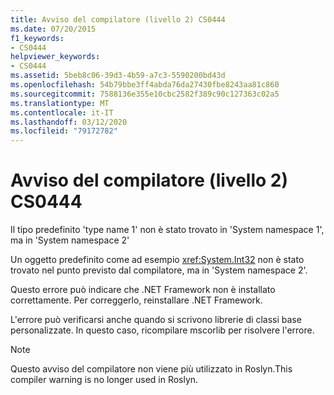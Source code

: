 ```yaml
---
title: Avviso del compilatore (livello 2) CS0444
ms.date: 07/20/2015
f1_keywords:
- CS0444
helpviewer_keywords:
- CS0444
ms.assetid: 5beb8c06-39d3-4b59-a7c3-5590200bd43d
ms.openlocfilehash: 54b79bbe3ff4abda76da27430fbe8243aa81c860
ms.sourcegitcommit: 7588136e355e10cbc2582f389c90c127363c02a5
ms.translationtype: MT
ms.contentlocale: it-IT
ms.lasthandoff: 03/12/2020
ms.locfileid: "79172782"
---
```

# <a name="compiler-warning-level-2-cs0444"></a>Avviso del compilatore (livello 2) CS0444

Il tipo predefinito 'type name 1' non è stato trovato in 'System namespace 1', ma in 'System namespace 2'

 Un oggetto predefinito come ad esempio <xref:System.Int32> non è stato trovato nel punto previsto dal compilatore, ma in 'System namespace 2'.

 Questo errore può indicare che .NET Framework non è installato correttamente. Per correggerlo, reinstallare .NET Framework.

 L'errore può verificarsi anche quando si scrivono librerie di classi base personalizzate. In questo caso, ricompilare mscorlib per risolvere l'errore.

> [!NOTE]
> Questo avviso del compilatore non viene più utilizzato in Roslyn.This compiler warning is no longer used in Roslyn.
